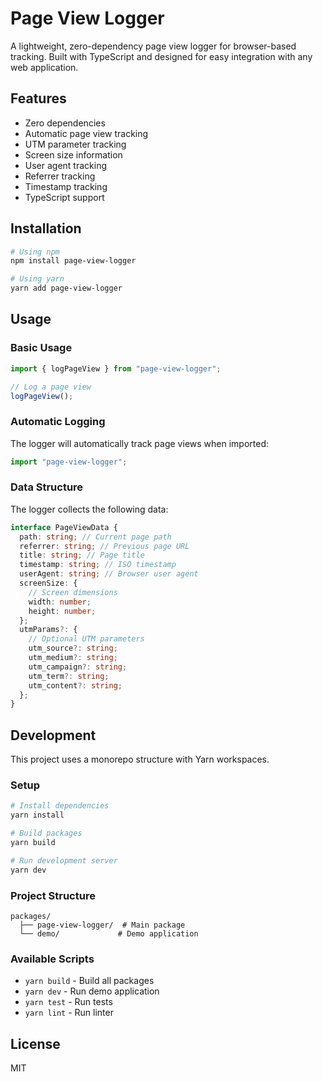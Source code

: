 # Page View Logger

A lightweight, zero-dependency page view logger for browser-based tracking. Built with TypeScript and designed for easy integration with any web application.

## Features

- Zero dependencies
- Automatic page view tracking
- UTM parameter tracking
- Screen size information
- User agent tracking
- Referrer tracking
- Timestamp tracking
- TypeScript support

## Installation

```bash
# Using npm
npm install page-view-logger

# Using yarn
yarn add page-view-logger
```

## Usage

### Basic Usage

```typescript
import { logPageView } from "page-view-logger";

// Log a page view
logPageView();
```

### Automatic Logging

The logger will automatically track page views when imported:

```typescript
import "page-view-logger";
```

### Data Structure

The logger collects the following data:

```typescript
interface PageViewData {
  path: string; // Current page path
  referrer: string; // Previous page URL
  title: string; // Page title
  timestamp: string; // ISO timestamp
  userAgent: string; // Browser user agent
  screenSize: {
    // Screen dimensions
    width: number;
    height: number;
  };
  utmParams?: {
    // Optional UTM parameters
    utm_source?: string;
    utm_medium?: string;
    utm_campaign?: string;
    utm_term?: string;
    utm_content?: string;
  };
}
```

## Development

This project uses a monorepo structure with Yarn workspaces.

### Setup

```bash
# Install dependencies
yarn install

# Build packages
yarn build

# Run development server
yarn dev
```

### Project Structure

```
packages/
  ├── page-view-logger/  # Main package
  └── demo/             # Demo application
```

### Available Scripts

- `yarn build` - Build all packages
- `yarn dev` - Run demo application
- `yarn test` - Run tests
- `yarn lint` - Run linter

## License

MIT
